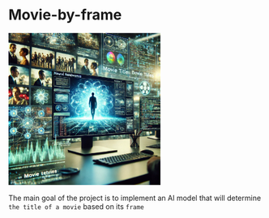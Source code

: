 # Movie-by-frame

<img src="images/preview.png" width="300" height="300" alt="">

The main goal of the project is to implement an AI model that will determine `the title of a movie` based on its `frame`
